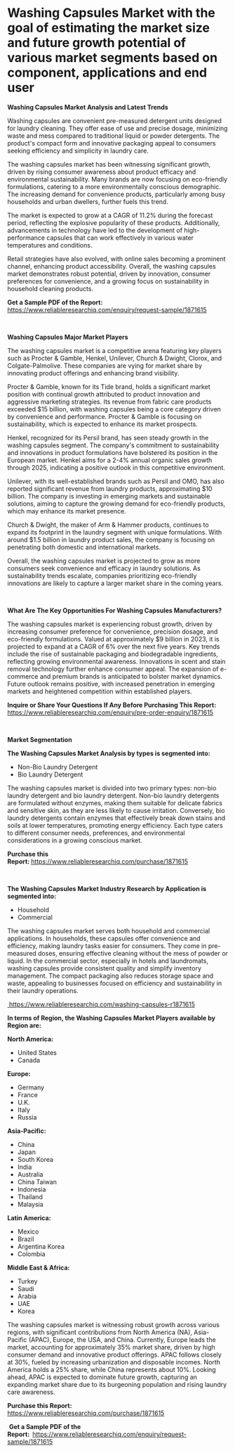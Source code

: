<p><h1>Washing Capsules Market with the goal of estimating the market size and future growth potential of various market segments based on component, applications and end user</h1></p><p><strong>Washing Capsules Market Analysis and Latest Trends</strong></p>
<p><p>Washing capsules are convenient pre-measured detergent units designed for laundry cleaning. They offer ease of use and precise dosage, minimizing waste and mess compared to traditional liquid or powder detergents. The product's compact form and innovative packaging appeal to consumers seeking efficiency and simplicity in laundry care.</p><p>The washing capsules market has been witnessing significant growth, driven by rising consumer awareness about product efficacy and environmental sustainability. Many brands are now focusing on eco-friendly formulations, catering to a more environmentally conscious demographic. The increasing demand for convenience products, particularly among busy households and urban dwellers, further fuels this trend.</p><p>The market is expected to grow at a CAGR of 11.2% during the forecast period, reflecting the explosive popularity of these products. Additionally, advancements in technology have led to the development of high-performance capsules that can work effectively in various water temperatures and conditions. </p><p>Retail strategies have also evolved, with online sales becoming a prominent channel, enhancing product accessibility. Overall, the washing capsules market demonstrates robust potential, driven by innovation, consumer preferences for convenience, and a growing focus on sustainability in household cleaning products.</p></p>
<p><strong>Get a Sample PDF of the Report:&nbsp;</strong> <a href="https://www.reliableresearchiq.com/enquiry/request-sample/1871615?utm_campaign=2804&utm_medium=2&utm_source=Github&utm_content=ia&utm_term=15042025&utm_id=washing-capsules">https://www.reliableresearchiq.com/enquiry/request-sample/1871615</a></p>
<p>&nbsp;</p>
<p><strong>Washing Capsules Major Market Players</strong></p>
<p><p>The washing capsules market is a competitive arena featuring key players such as Procter & Gamble, Henkel, Unilever, Church & Dwight, Clorox, and Colgate-Palmolive. These companies are vying for market share by innovating product offerings and enhancing brand visibility.</p><p>Procter & Gamble, known for its Tide brand, holds a significant market position with continual growth attributed to product innovation and aggressive marketing strategies. Its revenue from fabric care products exceeded $15 billion, with washing capsules being a core category driven by convenience and performance. Procter & Gamble is focusing on sustainability, which is expected to enhance its market prospects.</p><p>Henkel, recognized for its Persil brand, has seen steady growth in the washing capsules segment. The company's commitment to sustainability and innovations in product formulations have bolstered its position in the European market. Henkel aims for a 2-4% annual organic sales growth through 2025, indicating a positive outlook in this competitive environment.</p><p>Unilever, with its well-established brands such as Persil and OMO, has also reported significant revenue from laundry products, approximating $10 billion. The company is investing in emerging markets and sustainable solutions, aiming to capture the growing demand for eco-friendly products, which may enhance its market presence.</p><p>Church & Dwight, the maker of Arm & Hammer products, continues to expand its footprint in the laundry segment with unique formulations. With around $1.5 billion in laundry product sales, the company is focusing on penetrating both domestic and international markets.</p><p>Overall, the washing capsules market is projected to grow as more consumers seek convenience and efficacy in laundry solutions. As sustainability trends escalate, companies prioritizing eco-friendly innovations are likely to capture a larger market share in the coming years.</p></p>
<p>&nbsp;</p>
<p><strong>What Are The Key Opportunities For Washing Capsules Manufacturers?</strong></p>
<p><p>The washing capsules market is experiencing robust growth, driven by increasing consumer preference for convenience, precision dosage, and eco-friendly formulations. Valued at approximately $9 billion in 2023, it is projected to expand at a CAGR of 6% over the next five years. Key trends include the rise of sustainable packaging and biodegradable ingredients, reflecting growing environmental awareness. Innovations in scent and stain removal technology further enhance consumer appeal. The expansion of e-commerce and premium brands is anticipated to bolster market dynamics. Future outlook remains positive, with increased penetration in emerging markets and heightened competition within established players.</p></p>
<p><strong>Inquire or Share Your Questions If Any Before Purchasing This Report:</strong> <a href="https://www.reliableresearchiq.com/enquiry/pre-order-enquiry/1871615?utm_campaign=2804&utm_medium=2&utm_source=Github&utm_content=ia&utm_term=15042025&utm_id=washing-capsules">https://www.reliableresearchiq.com/enquiry/pre-order-enquiry/1871615</a></p>
<p>&nbsp;</p>
<p><strong>Market Segmentation</strong></p>
<p><strong>The Washing Capsules Market Analysis by types is segmented into:</strong></p>
<p><ul><li>Non-Bio Laundry Detergent</li><li>Bio Laundry Detergent</li></ul></p>
<p><p>The washing capsules market is divided into two primary types: non-bio laundry detergent and bio laundry detergent. Non-bio laundry detergents are formulated without enzymes, making them suitable for delicate fabrics and sensitive skin, as they are less likely to cause irritation. Conversely, bio laundry detergents contain enzymes that effectively break down stains and soils at lower temperatures, promoting energy efficiency. Each type caters to different consumer needs, preferences, and environmental considerations in a growing conscious market.</p></p>
<p><strong>Purchase this Report:&nbsp;</strong><a href="https://www.reliableresearchiq.com/purchase/1871615?utm_campaign=2804&utm_medium=2&utm_source=Github&utm_content=ia&utm_term=15042025&utm_id=washing-capsules">https://www.reliableresearchiq.com/purchase/1871615</a></p>
<p>&nbsp;</p>
<p><strong>The Washing Capsules Market Industry Research by Application is segmented into:</strong></p>
<p><ul><li>Household</li><li>Commercial</li></ul></p>
<p><p>The washing capsules market serves both household and commercial applications. In households, these capsules offer convenience and efficiency, making laundry tasks easier for consumers. They come in pre-measured doses, ensuring effective cleaning without the mess of powder or liquid. In the commercial sector, especially in hotels and laundromats, washing capsules provide consistent quality and simplify inventory management. The compact packaging also reduces storage space and waste, appealing to businesses focused on efficiency and sustainability in their laundry operations.</p></p>
<p><a href="https://www.reliableresearchiq.com/washing-capsules-r1871615?utm_campaign=2804&utm_medium=2&utm_source=Github&utm_content=ia&utm_term=15042025&utm_id=washing-capsules">&nbsp;https://www.reliableresearchiq.com/washing-capsules-r1871615</a></p>
<p><strong>In terms of Region, the Washing Capsules Market Players available by Region are:</strong></p>
<p>
    <p> <strong> North America: </strong>
        <ul>
            <li>United States</li>
            <li>Canada</li>
        </ul>
        </p> 
    <p> <strong> Europe: </strong>
        <ul>
            <li>Germany</li>
            <li>France</li>
            <li>U.K.</li>
            <li>Italy</li>
            <li>Russia</li>
        </ul>
        </p> 
    <p> <strong> Asia-Pacific: </strong>
        <ul>
            <li>China</li>
            <li>Japan</li>
            <li>South Korea</li>
            <li>India</li>
            <li>Australia</li>
            <li>China Taiwan</li>
            <li>Indonesia</li>
            <li>Thailand</li>
            <li>Malaysia</li>
        </ul>
        </p> 
    <p> <strong> Latin America: </strong>
        <ul>
            <li>Mexico</li>
            <li>Brazil</li>
            <li>Argentina Korea</li>
            <li>Colombia</li>
        </ul>
        </p> 
    <p> <strong> Middle East & Africa: </strong>
        <ul>
            <li>Turkey</li>
            <li>Saudi</li>
            <li>Arabia</li>
            <li>UAE</li>
            <li>Korea</li>
        </ul>
    </p>
    </p>
<p><p>The washing capsules market is witnessing robust growth across various regions, with significant contributions from North America (NA), Asia-Pacific (APAC), Europe, the USA, and China. Currently, Europe leads the market, accounting for approximately 35% market share, driven by high consumer demand and innovative product offerings. APAC follows closely at 30%, fueled by increasing urbanization and disposable incomes. North America holds a 25% share, while China represents about 10%. Looking ahead, APAC is expected to dominate future growth, capturing an expanding market share due to its burgeoning population and rising laundry care awareness.</p></p>
<p><strong>Purchase this Report: </strong><a href="https://www.reliableresearchiq.com/purchase/1871615?utm_campaign=2804&utm_medium=2&utm_source=Github&utm_content=ia&utm_term=15042025&utm_id=washing-capsules">https://www.reliableresearchiq.com/purchase/1871615</a></p>
<p>&nbsp;<strong>Get a Sample PDF of the Report:&nbsp;&nbsp;</strong><a href="https://www.reliableresearchiq.com/enquiry/request-sample/1871615?utm_campaign=2804&utm_medium=2&utm_source=Github&utm_content=ia&utm_term=15042025&utm_id=washing-capsules">https://www.reliableresearchiq.com/enquiry/request-sample/1871615</a></p>
<p><strong></strong></p>
<p><p></p><p></p><p></p></p>
